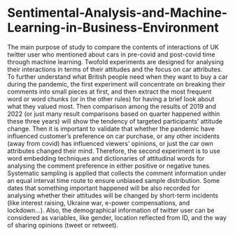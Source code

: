 # Sentimental-Analysis-and-Machine-Learning-in-Business-Environment
The main purpose of study to compare the contents of interactions of UK twitter user who mentioned about cars in pre-covid and post-covid time through machine learning. Twofold experiments are designed for analysing their interactions in terms of their attitudes and the focus on car attributes. To further understand what British people need when they want to buy a car during the pandemic, the first experiment will concentrate on breaking their comments into small pieces at first, and then extract the most frequent word or word chunks (or in the other rules) for having a brief look about what they valued most. Then comparison among the results of 2019 and 2022 (or just many result comparisons based on quarter happened within these three years) will show the tendency of targeted participants’ attitude change. Then it is important to validate that whether the pandemic have influenced customer’s preference on car purchase, or any other incidents (away from covid) has influenced viewers’ opinions, or just the car own attributes changed their mind. Therefore, the second experiment is to use word embedding techniques and dictionaries of attitudinal words for analysing the comment preference in either positive or negative tunes. Systematic sampling is applied that collects the comment information under an equal interval time route to ensure unbiased sample distribution.  Some dates that something important happened will be also recorded for analysing whether their attitudes will be changed by short-term incidents (like interest raising, Ukraine war, e-power compensations, and lockdown…). Also, the demographical information of twitter user can be considered as variables, like gender, location reflected from ID, and the way of sharing opinions (tweet or retweet).

